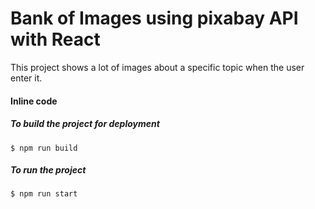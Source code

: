 # Bank of Images using pixabay API with React
This project shows a lot of images about a specific topic  when the user enter it.

#### Inline code

##### To build the project for deployment 

`$ npm run build`

##### To run the project

`$ npm run start`
